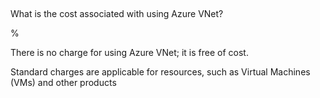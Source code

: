 ##

What is the cost associated with using Azure VNet?

%

There is no charge for using Azure VNet; it is free of cost.

Standard charges are applicable for resources, such as Virtual Machines (VMs) and other products
